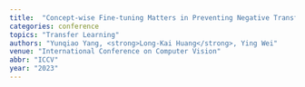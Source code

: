 ```yaml
---
title:  "Concept-wise Fine-tuning Matters in Preventing Negative Transfer"
categories: conference
topics: "Transfer Learning"
authors: "Yunqiao Yang, <strong>Long-Kai Huang</strong>, Ying Wei"
venue: "International Conference on Computer Vision"
abbr: "ICCV"
year: "2023"
---
```


